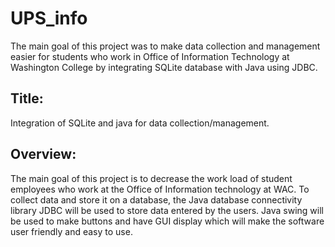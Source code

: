 # UPS_info


The main goal of this project was to make data collection and management easier for students who work in Office of Information 
Technology at Washington College by integrating SQLite database with Java using JDBC.

## Title: 
Integration of SQLite and java for data collection/management. 

## Overview:
The main goal of this project is to decrease the work load of student employees who work at the Office of Information technology at WAC. To collect data and store it on a database, the Java database connectivity library JDBC will be used to store data entered by the users. Java swing will be used to make buttons and have GUI display which will make the software user friendly and easy to use.

